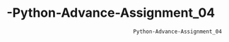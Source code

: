 # -Python-Advance-Assignment_04
                                            Python-Advance-Assignment_04
